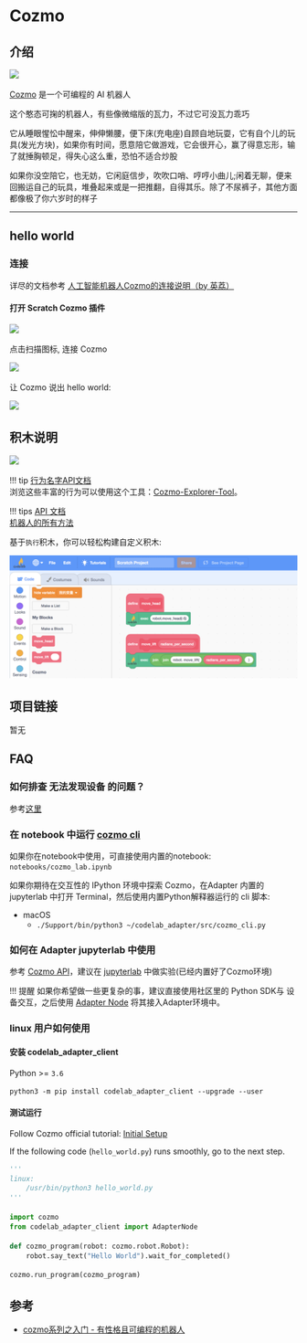 # Cozmo

## 介绍
![](https://wwj718.github.io/post/img/cozmo92f55c7b.png)

[Cozmo](https://www.digitaldreamlabs.com/pages/cozmo) 是一个可编程的 AI 机器人

这个憨态可掬的机器人，有些像微缩版的瓦力，不过它可没瓦力乖巧

它从睡眼惺忪中醒来，伸伸懒腰，便下床(充电座)自顾自地玩耍，它有自个儿的玩具(发光方块)，如果你有时间，愿意陪它做游戏，它会很开心，赢了得意忘形，输了就捶胸顿足，得失心这么重，恐怕不适合炒股

如果你没空陪它，也无妨，它闲庭信步，吹吹口哨、哼哼小曲儿;闲着无聊，便来回搬运自己的玩具，堆叠起来或是一把推翻，自得其乐。除了不尿裤子，其他方面都像极了你六岁时的样子

---


## hello world

### 连接
详尽的文档参考 [人工智能机器人Cozmo的连接说明（by 英荔）](https://adapter.codelab.club/src/8.%20%E4%BA%BA%E5%B7%A5%E6%99%BA%E8%83%BD%E6%9C%BA%E5%99%A8%E4%BA%BA%20Cozmo.pdf)

<!--
以下是简略说明。

#### 运行 SDK 模式
将 Cozmo 接入移动设备（手机/平板），并进入 SDK 模式。

使用数据线将手机/平板接入电脑。

详情参考: [官方文档](http://cozmosdk.anki.com/docs/initial.html)

以下是平板设备与电脑的配对信息，有些组合需要安装驱动。

|        | Windows      |  MacOS   | Linux  |
|  ----  | ----         |  ----  | ----  |
| iOS    | [需要安装iTunes](http://cozmosdk.anki.com/docs/install-windows.html#mobile-device-setup)| 开箱可用  | [手动安装](http://cozmosdk.anki.com/docs/install-linux.html) |
| Android| 开箱可用      | 开箱可用  | [手动安装](http://cozmosdk.anki.com/docs/install-linux.html) |

-->

<!--
### find your local python3 path(Windows users can skip this step)
edit `~/codelab_adapter/extensions/extension_vector.py`, replace python3_path with your local python3 path: `which python3`.

![](/video/scratch-python3-path_37d6feee.png)

restart Codelab Adapter.
-->

#### 打开 Scratch Cozmo 插件
![](/img/68fd005464646ab0bea163f601ce02fd.png)

点击扫描图标, 连接 Cozmo

![](/img/71765d0fd445e3d66ff471b0c6e93f68.png)

让 Cozmo 说出 hello world:

![](/img/ca5b78159b3250516e45f4e52bd99d68.png)

## 积木说明
![](/img/9c5ea552081f04138f6d2e059d93c6ca.png)

!!! tip
    [行为名字API文档](http://cozmosdk.anki.com/docs/generated/cozmo.anim.html#cozmo.anim.Triggers)  
    浏览这些丰富的行为可以使用这个工具：[Cozmo-Explorer-Tool](https://github.com/GrinningHermit/Cozmo-Explorer-Tool)。

!!! tips
    [API 文档](http://cozmosdk.anki.com/docs/api.html)  
    [机器人的所有方法](http://cozmosdk.anki.com/docs/generated/cozmo.robot.html#cozmo.robot.Robot)

基于`执行`积木，你可以轻松构建自定义积木:

![](/img/cecd9fbb3aea5e8f17438c1636178369.png)

##  项目链接
暂无

## FAQ
### 如何排查 无法发现设备 的问题？
参考[这里](https://adapter.codelab.club/user_guide/FAQ/#_9)

### 在 notebook 中运行 [cozmo cli](https://github.com/anki/cozmo-python-sdk/blob/master/examples/apps/cli.py)

如果你在notebook中使用，可直接使用内置的notebook: `notebooks/cozmo_lab.ipynb`

如果你期待在交互性的 IPython 环境中探索 Cozmo，在Adapter 内置的 jupyterlab 中打开 Terminal，然后使用内置Python解释器运行的 cli 脚本:

*  macOS
    *  `./Support/bin/python3 ~/codelab_adapter/src/cozmo_cli.py`

### 如何在 Adapter jupyterlab 中使用
参考 [Cozmo API](http://cozmosdk.anki.com/docs/api.html)，建议在  [jupyterlab](/extension_guide/jupyterlab/) 中做实验(已经内置好了Cozmo环境)

!!! 提醒
    如果你希望做一些更复杂的事，建议直接使用社区里的 Python SDK与 设备交互，之后使用 [Adapter Node](/dev_guide/Adapter-Node/) 将其接入Adapter环境中。

### linux 用户如何使用

#### 安装 codelab_adapter_client

Python >= `3.6`

`python3 -m pip install codelab_adapter_client --upgrade --user`

#### 测试运行

Follow Cozmo official tutorial: [Initial Setup](http://cozmosdk.anki.com/docs/initial.html)

If the following code (`hello_world.py`) runs smoothly, go to the next step.

```python
'''
linux:
    /usr/bin/python3 hello_world.py
'''

import cozmo
from codelab_adapter_client import AdapterNode

def cozmo_program(robot: cozmo.robot.Robot):
    robot.say_text("Hello World").wait_for_completed()

cozmo.run_program(cozmo_program)
```
<!--
### 亚马逊 fire 平板上无法安装 Cozmo APP
可以先下载安装第三方应用市场APKpure，在上面可以安装 Cozmo APP
-->

## 参考
*  [cozmo系列之入门 - 有性格且可编程的机器人](https://wwj718.github.io/post/%E5%B0%91%E5%84%BF%E7%BC%96%E7%A8%8B/cozmo-hello-world/)

<!--
官方的 [cozmo cli](https://github.com/anki/cozmo-python-sdk/blob/master/examples/apps/cli.py) 需要在独立进程中运行，需要做以下修改才能在 notebook 里运行（ 这是jupyterlab 进程模型导致的 ）


```py
# pip install "cozmo[3dviewer]"
import multiprocessing
import time
from IPython.terminal.embed import InteractiveShellEmbed

import cozmo

# Creating IPython's history database on the main thread
ipyshell = InteractiveShellEmbed()
    
def cozmo_program(robot: cozmo.robot.Robot):
    ipyshell()  #  注意 tab补全不生效

cozmo.robot.Robot.drive_off_charger_on_connect = False

def main():
    cozmo.run_program(cozmo_program, use_3d_viewer=True, use_viewer=True)

p = multiprocessing.Process(target=main, args=())
p.daemon = True
p.run()
```
-->